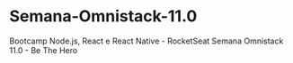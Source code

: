 # Semana-Omnistack-11.0
Bootcamp Node.js, React e React Native - RocketSeat Semana Omnistack 11.0 - Be The Hero
